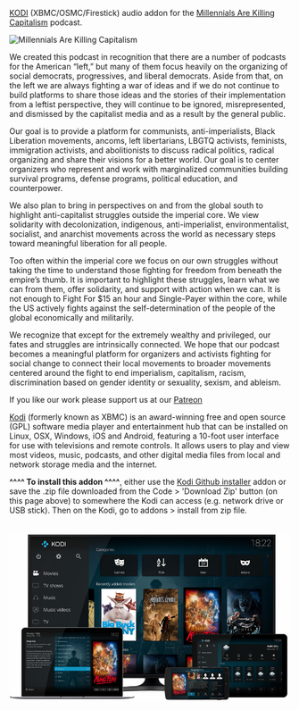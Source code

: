 <a href="https://kodi.tv">KODI<a> (XBMC/OSMC/Firestick) audio addon for the <a href="https://millennialsarekillingcapitalism.libsyn.com/">Millennials Are Killing Capitalism</a> podcast.<br>

<img src="https://ssl-static.libsyn.com/p/assets/f/6/a/2/f6a2f4e18e7981a8/Screen_Shot_2017-10-04_at_8.jpg" width="400" height="400" alt="Millennials Are Killing Capitalism"><br>

We created this podcast in recognition that there are a number of podcasts for the American “left,” but many of them focus heavily on the organizing of social democrats, progressives, and liberal democrats. Aside from that, on the left we are always fighting a war of ideas and if we do not continue to build platforms to share those ideas and the stories of their implementation from a leftist perspective, they will continue to be ignored, misrepresented, and dismissed by the capitalist media and as a result by the general public.<br>

Our goal is to provide a platform for communists, anti-imperialists, Black Liberation movements, ancoms, left libertarians, LBGTQ activists, feminists, immigration activists, and abolitionists to discuss radical politics, radical organizing and share their visions for a better world. Our goal is to center organizers who represent and work with marginalized communities building survival programs, defense programs, political education, and counterpower.<br>

We also plan to bring in perspectives on and from the global south to highlight anti-capitalist struggles outside the imperial core. We view solidarity with decolonization, indigenous, anti-imperialist, environmentalist, socialist, and anarchist movements across the world as necessary steps toward meaningful liberation for all people.<br>

Too often within the imperial core we focus on our own struggles without taking the time to understand those fighting for freedom from beneath the empire’s thumb. It is important to highlight these struggles, learn what we can from them, offer solidarity, and support with action when we can. It is not enough to Fight For $15 an hour and Single-Payer within the core, while the US actively fights against the self-determination of the people of the global economically and militarily.<br>

We recognize that except for the extremely wealthy and privileged, our fates and struggles are intrinsically connected. We hope that our podcast becomes a meaningful platform for organizers and activists fighting for social change to connect their local movements to broader movements centered around the fight to end imperialism, capitalism, racism, discrimination based on gender identity or sexuality, sexism, and ableism.<br>

If you like our work please support us at our <a href="https://www.patreon.com/millennialsarekillingcapitalism">Patreon</a><br>

<a href="https://www.kodi.tv">Kodi</a> (formerly known as XBMC) is an award-winning free and open source (GPL) software media player and entertainment hub that can be installed on Linux, OSX, Windows, iOS and Android, featuring a 10-foot user interface for use with televisions and remote controls. It allows users to play and view most videos, music, podcasts, and other digital media files from local and network storage media and the internet.<br>

<b>^^^^ To install this addon ^^^^</b>, either use the <a href="https://www.tvaddons.co/github-browser-kodi/">Kodi Github installer</a> addon or save the .zip file downloaded from the Code > 'Download Zip' button (on this page above) to somewhere the Kodi can access (e.g. network drive or USB stick). Then on the Kodi, go to addons > install from zip file.<br>

<br><a href="https://www.kodi.tv"><img src="https://github.com/leopheard/Audio-Podcasts/blob/master/resources/media/about--devices.jpg?raw=true">

